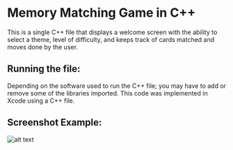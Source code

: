 # Memory Matching Game in C++
This is a single C++ file that displays a welcome screen with the ability to select a theme, level of difficulty, and keeps track of cards matched and moves done by the user.

## Running the file:
Depending on the software used to run the C++ file; you may have to add or remove some of the libraries imported. This code was implemented in Xcode using a C++ file.

## Screenshot Example:

![alt text](https://raw.githubusercontent.com/ricardocolin/memory-matching-game/master/example-screenshot.png)
